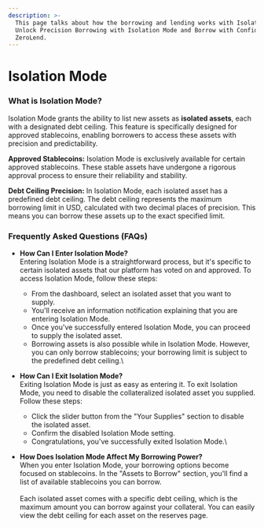 ```yaml
---
description: >-
  This page talks about how the borrowing and lending works with Isolation mode.
  Unlock Precision Borrowing with Isolation Mode and Borrow with Confidence at
  ZeroLend.
---
```


# Isolation Mode

### What is Isolation Mode?

Isolation Mode grants the ability to list new assets as **isolated assets**, each with a designated debt ceiling. This feature is specifically designed for approved stablecoins, enabling borrowers to access these assets with precision and predictability.

**Approved Stablecoins:** Isolation Mode is exclusively available for certain approved stablecoins. These stable assets have undergone a rigorous approval process to ensure their reliability and stability.

**Debt Ceiling Precision:** In Isolation Mode, each isolated asset has a predefined debt ceiling. The debt ceiling represents the maximum borrowing limit in USD, calculated with two decimal places of precision. This means you can borrow these assets up to the exact specified limit.

### Frequently Asked Questions (FAQs)

* **How Can I Enter Isolation Mode?** \
  Entering Isolation Mode is a straightforward process, but it's specific to certain isolated assets that our platform has voted on and approved. To access Isolation Mode, follow these steps:
  * From the dashboard, select an isolated asset that you want to supply.
  * You'll receive an information notification explaining that you are entering Isolation Mode.
  * Once you've successfully entered Isolation Mode, you can proceed to supply the isolated asset.
  * Borrowing assets is also possible while in Isolation Mode. However, you can only borrow stablecoins; your borrowing limit is subject to the predefined debt ceiling.\

* **How Can I Exit Isolation Mode?** \
  Exiting Isolation Mode is just as easy as entering it. To exit Isolation Mode, you need to disable the collateralized isolated asset you supplied. Follow these steps:
  * Click the slider button from the "Your Supplies" section to disable the isolated asset.
  * Confirm the disabled Isolation Mode setting.
  * Congratulations, you've successfully exited Isolation Mode.\

* **How Does Isolation Mode Affect My Borrowing Power?** \
  When you enter Isolation Mode, your borrowing options become focused on stablecoins. In the "Assets to Borrow" section, you'll find a list of available stablecoins you can borrow.\
  \
  Each isolated asset comes with a specific debt ceiling, which is the maximum amount you can borrow against your collateral. You can easily view the debt ceiling for each asset on the reserves page.
